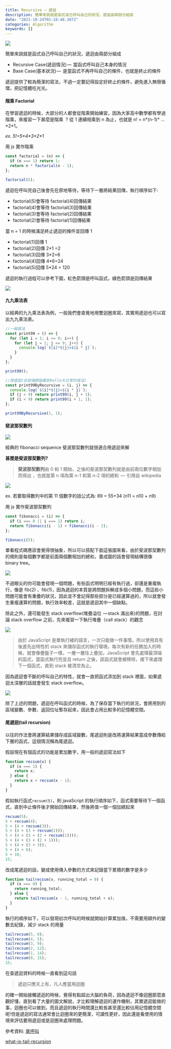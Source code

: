 ```yaml
---
title: Recursive — 遞迴
description: 簡單來說就是函式自己呼叫自己的狀況，遞迴由兩部分組成
date: "2021-10-24T01:18:48.307Z"
categories: Algorithm
keywords: []
---
```


![](/img/1__nimdzHf3xzdIgrbYVKFvNA.jpeg)

簡單來說就是函式自己呼叫自己的狀況，遞迴由兩部分組成

- Recursive Case(遞迴情況) —  當函式呼叫自己本身的情況
- Base Case(基本狀況) —  是當函式不再呼叫自己的條件，也就是終止的條件

遞迴提供了較為簡潔的寫法，不過一定要記得設定好終止的條件，避免進入無限循環，把記憶體吃光光。

#### **階乘 Factorial**

在學習遞迴的時候，大部分的人都會從階乘開始練習，因為大家高中數學都有學過階乘，來複習一下甚麼是階乘  ? 從 1 連續相乘到 n 為止，也就是 n! = n\*(n-1)\* …\*2\*1。

_ex. 5!=5\*4\*3\*2\*1_

用 js 實作階乘

```javascript
const factorial = (n) => {
  if (n === 1) return 1;
  return n * factorial(n - 1);
};

factorial(5);
```

遞迴在呼叫完自己後會先在原地等待，等待下一層將結果回傳，執行順序如下:

- factorial(5)會等待 factorial(4)回傳結果
- factorial(4)會等待 factorial(3)回傳結果
- factorial(3)會等待 factorial(2)回傳結果
- factorial(2)會等待 factorial(1)回傳結果

當 n = 1 的時候滿足終止遞迴的條件並回傳 1

- factorial(1)回傳 1
- factorial(2)回傳 2\*1 =2
- factorial(3)回傳 3\*2=6
- factorial(4)回傳 4\*6=24
- factorial(5)回傳 5\*24 = 120

遞迴的執行過程可以參考下圖，紅色箭頭是呼叫函式，綠色箭頭是回傳結果

![](/img/1__37p7__SSzew7tP8g0k9XhKw.png)

#### 九九乘法表

以經典的九九乘法表為例，一般我們會直覺地用雙迴圈來寫，其實用遞迴也可以寫出九九乘法表。

```javascript
//一般寫法
const print99 = () => {
  for (let i = 1; i <= 9; i++) {
    for (let j = 1; j <= 9; j++) {
      console.log(`${i}*${j}=${i * j}`);
    }
  }
};

print99();

//用遞迴(在前端群組看到hello大分享的寫法)
const print99ByRecursive = (i, j) => {
  console.log(`${i}*${j}=${i * j}`);
  if (j < 9) return print99(i, j + 1);
  if (i < 9) return print99(i + 1, 1);
};

print99ByRecursive(1, 1);
```

#### 斐波那契數列

![](/img/1__tjQML0x0NDgW__825YLHuHw.png)

經典的 fibonacci sequence 斐波那契數列就很適合用遞迴來解

**甚麼是斐波那契數列?**

> **斐波那契數列**由 0 和 1 開始，之後的斐波那契數列就是由前兩位數字相加而得出 ，也就是第 n 項為第 n-1 和第 n-2 項的總和  —  引用自 wikipedia

![](/img/1__Ec020AFw__on4585Q7cHARA.png)

ex. 若要取得數列中的第 11 個數字的話公式為: 89 = 55+34 (n11 = n10 + n9)

用 js 實作斐波那契數列

```javascript
const fibonacci = (i) => {
  if (i === 0 || i === 1) return i;
  return fibonacci(i - 1) + fibonacci(i - 2);
};

fibonacci(5);
```

單看程式碼應該會覺得很抽象，所以可以搭配下面這張圖來看，由於斐波那契數列的規則是每個數字都是前面兩個數相加的總和，畫成圖的話會發現結構很像 binary tree。

![](/img/1__ekwk2uvQYV7RbtzoAo98Cw.jpeg)

不過眼尖的你可能會發現一個問題，有些函式明明已經有執行過，卻還是重複執行，像是 fib(2) 、fib(1)，因為遞迴的本質是將問題拆解成多個小問題，而這些小問題可能會有重疊的狀況，因此並不會記得那些部分是已經運算過的，所以就會發生重複運算的問題，執行效率較差，這就是遞迴其中一個缺點。

除此之外，還可能發生 stack overflow(堆疊溢位  — stack 滿出來)的問題，在討論 stack overflow 之前，先來複習一下執行堆疊（call stack）的觀念

![](/img/1__Row__2VQCew2g5fE76DNZXA.png)

> 由於 JavaScript 是單執行緒的語言，一次只能做一件事情，所以使用具有後進先出特性的 stack 來儲存函式的執行環境，每次有新的任務加入的時候，就會像疊盤子一樣，一層一層往上疊加，JavaScript 會先處理最頂端的函式，當函式執行完並且 return 之後，該函式就會被移除，接下來處理下一個函式，直到 stack 被清空為止。

因為遞迴會不斷的呼叫自己的特性，就會一直把函式添加到 stack 裡面，如果遞迴太深層的話就會發生 stack overflow。

![](/img/1__pYLkQx__nUWkibni0AWKlYw.jpeg)

除了上述的問題，遞迴在呼叫函式的時候，為了保存當下執行的狀況，會將用到的區域變數、參數、返回位址暫存起來，因此會占用比較多的記憶體空間。

#### 尾遞迴(tail recursion)

以往的作法會將運算結果儲存成區域變數，尾遞迴則是改將運算結果當成參數傳給下層的函式，這個情況稱為尾遞迴。

假設現在有個函式的功能是累加數字，用一般的遞迴寫法如下

```javascript
function recsum(x) {
  if (x === 1) {
    return x;
  } else {
    return x + recsum(x - 1);
  }
}
```

假如執行函式`recsum(5)`，則 javaScript 的執行順序如下，函式需要等待下一個函式，直到中止條件後才開始回傳結果，然後將值一個一個加總起來

```javascript
recsum(5);
5 + recsum(4);
5 + (4 + recsum(3));
5 + (4 + (3 + recsum(2)));
5 + (4 + (3 + (2 + recsum(1))));
5 + (4 + (3 + (2 + 1)));
5 + (4 + (3 + 3));
5 + (4 + 6);
5 + 10;
15;
```

改成尾遞迴的話，變成使用傳入參數的方式來記錄當下累積的數字是多少

```javascript
function tailrecsum(x, running_total = 0) {
  if (x === 0) {
    return running_total;
  } else {
    return tailrecsum(x - 1, running_total + x);
  }
}
```

執行的順序如下，可以發現初次呼叫的時候就開始計算累加值，不需要用額外的變數去紀錄，減少 stack 的用量

```javascript
tailrecsum(5, 0);
tailrecsum(4, 5);
tailrecsum(3, 9);
tailrecsum(2, 12);
tailrecsum(1, 14);
tailrecsum(0, 15);
15;
```

在查遞迴資料的時候一直看到這句話

> 遞迴只應天上有，凡人應當用迴圈

的確一開始接觸遞迴的時候，覺得有點超出大腦的負荷，因為遞迴不像迴圈那麼直觀好懂，直到看了大量的圖文解說，才比較理解遞迴的運作機制，其實遞迴能做的事，迴圈也可以做到，而且遞迴的執行時間還比較長甚至還比較佔用記憶體空間呢!但是遞迴的寫法通常會比迴圈來的更簡潔，可讀性更好，因此還是看使用的情境來評估要用遞迴或是迴圈來處理問題。

參考資料: [尾呼叫](https://zh.wikipedia.org/wiki/%E5%B0%BE%E8%B0%83%E7%94%A8)

[what-is-tail-recursion](https://stackoverflow.com/questions/33923/what-is-tail-recursion)
